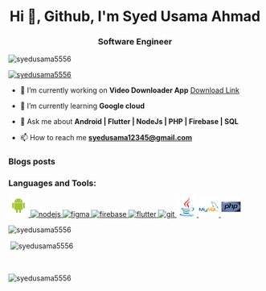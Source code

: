 <h1 align="center">Hi 👋, Github, I'm Syed Usama Ahmad</h1>
<h3 align="center">Software Engineer</h3>

<p align="left"> <img src="https://komarev.com/ghpvc/?username=syedusama5556&label=Profile%20views&color=0e75b6&style=flat" alt="syedusama5556" /> </p>

<p align="left"> <a href="https://github.com/ryo-ma/github-profile-trophy"><img src="https://github-profile-trophy.vercel.app/?username=syedusama5556" alt="syedusama5556" /></a> </p>

- 🔭 I’m currently working on **Video Downloader App**  <a href="https://play.google.com/store/apps/details?id=com.infusiblecoder.allinonevideodownloader" target="_blank"><u>Download Link</u></a> 

- 🌱 I’m currently learning **Google cloud**

- 💬 Ask me about **Android | Flutter | NodeJs | PHP | Firebase | SQL**

- 📫 How to reach me **syedusama12345@gmail.com**

### Blogs posts
<!-- BLOG-POST-LIST:START -->
<!-- BLOG-POST-LIST:END -->



<h3 align="left">Languages and Tools:</h3>

<p align="left"> 
  <a href="https://developer.android.com" target="_blank"> <img src="https://raw.githubusercontent.com/devicons/devicon/master/icons/android/android-original-wordmark.svg" alt="android" width="40" height="40"/> </a> 
  <a href="https://nodejs.org/en/" target="_blank"> <img src="https://www.vectorlogo.zone/logos/nodejs/nodejs-icon.svg" alt="nodejs" width="40" height="40"/> </a> 
  <a href="https://www.figma.com/" target="_blank"> <img src="https://www.vectorlogo.zone/logos/figma/figma-icon.svg" alt="figma" width="40" height="40"/> </a> 
  <a href="https://firebase.google.com/" target="_blank"> <img src="https://www.vectorlogo.zone/logos/firebase/firebase-icon.svg" alt="firebase" width="40" height="40"/> </a> 
  <a href="https://flutter.dev" target="_blank"> <img src="https://www.vectorlogo.zone/logos/flutterio/flutterio-icon.svg" alt="flutter" width="40" height="40"/> </a> <a href="https://git-scm.com/" target="_blank"> <img src="https://www.vectorlogo.zone/logos/git-scm/git-scm-icon.svg" alt="git" width="40" height="40"/> </a> 
  <a href="https://www.java.com" target="_blank"> <img src="https://raw.githubusercontent.com/devicons/devicon/master/icons/java/java-original.svg" alt="java" width="40" height="40"/> </a> 
  <a href="https://www.mysql.com/" target="_blank"> <img src="https://raw.githubusercontent.com/devicons/devicon/master/icons/mysql/mysql-original-wordmark.svg" alt="mysql" width="40" height="40"/> </a> 
  <a href="https://www.php.net" target="_blank"> <img src="https://raw.githubusercontent.com/devicons/devicon/master/icons/php/php-original.svg" alt="php" width="40" height="40"/> </a> </p>




<p><img align="left" src="https://github-readme-stats.vercel.app/api/top-langs?username=syedusama5556&show_icons=true&locale=en&layout=compact&langs_count=20" alt="syedusama5556" /></p><br>

<p>&nbsp;<img align="center" src="https://github-readme-stats.vercel.app/api?username=syedusama5556&show_icons=true&locale=en&count_private=true" alt="syedusama5556" /></p><br>

<p><img align="center" src="https://github-readme-streak-stats.herokuapp.com/?user=syedusama5556&" alt="syedusama5556" /></p>
